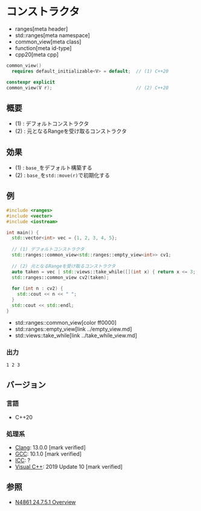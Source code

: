 # コンストラクタ
* ranges[meta header]
* std::ranges[meta namespace]
* common_view[meta class]
* function[meta id-type]
* cpp20[meta cpp]

```cpp
common_view()
  requires default_initializable<V> = default;  // (1) C++20

constexpr explicit
common_view(V r);                               // (2) C++20
```

## 概要

- (1) : デフォルトコンストラクタ
- (2) : 元となるRangeを受け取るコンストラクタ

## 効果

- (1) : `base_`をデフォルト構築する
- (2) : `base_`を`std::move(r)`で初期化する

## 例
```cpp example
#include <ranges>
#include <vector>
#include <iostream>

int main() {
  std::vector<int> vec = {1, 2, 3, 4, 5};
  
  // (1) デフォルトコンストラクタ
  std::ranges::common_view<std::ranges::empty_view<int>> cv1;
  
  // (2) 元となるRangeを受け取るコンストラクタ
  auto taken = vec | std::views::take_while([](int x) { return x <= 3; });
  std::ranges::common_view cv2(taken);
  
  for (int n : cv2) {
    std::cout << n << " ";
  }
  std::cout << std::endl;
}
```
* std::ranges::common_view[color ff0000]
* std::ranges::empty_view[link ../empty_view.md]
* std::views::take_while[link ../take_while_view.md]

### 出力
```
1 2 3 
```

## バージョン
### 言語
- C++20

### 処理系
- [Clang](/implementation.md#clang): 13.0.0 [mark verified]
- [GCC](/implementation.md#gcc): 10.1.0 [mark verified]
- [ICC](/implementation.md#icc): ?
- [Visual C++](/implementation.md#visual_cpp): 2019 Update 10 [mark verified]

## 参照
- [N4861 24.7.5.1 Overview](https://timsong-cpp.github.io/cppwp/n4861/range.common.view)
